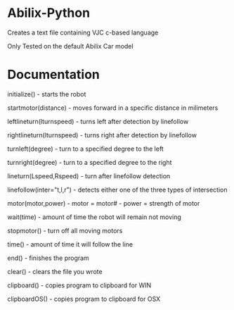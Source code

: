 # Abilix-Python
Creates a text file containing VJC c-based language 

Only Tested on the default Abilix Car model 

# Documentation

initialize() - starts the robot

startmotor(distance) - moves forward in a specific distance in milimeters

leftlineturn(lturnspeed) - turns left after detection by linefollow

rightlineturn(lturnspeed) - turns right after detection by linefollow

turnleft(degree) - turn to a specified degree to the left

turnright(degree) - turn to a specified degree to the right

lineturn(Lspeed,Rspeed) - turn after linefollow detection

linefollow(inter="t,l,r") - detects either one of the three types of intersection

motor(motor,power) - motor = motor# - power = strength of motor

wait(time) - amount of time the robot will remain not moving

stopmotor() - turn off all moving motors

time() - amount of time it will follow the line

end() - finishes the program

clear() - clears the file you wrote

clipboard() - copies program to clipboard for WIN

clipboardOS() - copies program to clipboard for OSX


